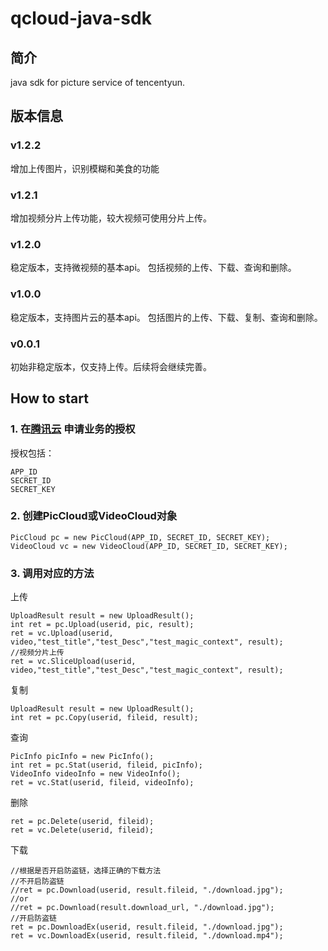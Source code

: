 qcloud-java-sdk
===================================
简介
----------------------------------- 
java sdk for picture service of tencentyun.

版本信息
----------------------------------- 
### v1.2.2
增加上传图片，识别模糊和美食的功能

### v1.2.1
增加视频分片上传功能，较大视频可使用分片上传。

### v1.2.0
稳定版本，支持微视频的基本api。
包括视频的上传、下载、查询和删除。

### v1.0.0
稳定版本，支持图片云的基本api。
包括图片的上传、下载、复制、查询和删除。

### v0.0.1
初始非稳定版本，仅支持上传。后续将会继续完善。

How to start
----------------------------------- 
### 1. 在[腾讯云](http://app.qcloud.com) 申请业务的授权
授权包括：
		
	APP_ID 
	SECRET_ID
	SECRET_KEY

### 2. 创建PicCloud或VideoCloud对象
		
	PicCloud pc = new PicCloud(APP_ID, SECRET_ID, SECRET_KEY);
	VideoCloud vc = new VideoCloud(APP_ID, SECRET_ID, SECRET_KEY);

### 3. 调用对应的方法
上传
		
	UploadResult result = new UploadResult();
	int ret = pc.Upload(userid, pic, result);
	ret = vc.Upload(userid, video,"test_title","test_Desc","test_magic_context", result);
	//视频分片上传
	ret = vc.SliceUpload(userid, video,"test_title","test_Desc","test_magic_context", result);
复制
		
	UploadResult result = new UploadResult();
	int ret = pc.Copy(userid, fileid, result);
查询
		
	PicInfo picInfo = new PicInfo();	
	int ret = pc.Stat(userid, fileid, picInfo);
	VideoInfo videoInfo = new VideoInfo();	
	ret = vc.Stat(userid, fileid, videoInfo);
删除
		
	ret = pc.Delete(userid, fileid);
	ret = vc.Delete(userid, fileid);
下载
		
	//根据是否开启防盗链，选择正确的下载方法
	//不开启防盗链
	//ret = pc.Download(userid, result.fileid, "./download.jpg");
	//or
	//ret = pc.Download(result.download_url, "./download.jpg");
	//开启防盗链
    ret = pc.DownloadEx(userid, result.fileid, "./download.jpg");
	ret = vc.DownloadEx(userid, result.fileid, "./download.mp4");
